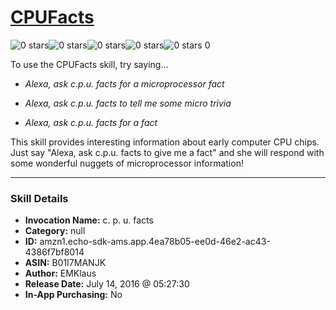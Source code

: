 # [CPUFacts](http://alexa.amazon.com/#skills/amzn1.echo-sdk-ams.app.4ea78b05-ee0d-46e2-ac43-4386f7bf8014)
![0 stars](../../images/ic_star_border_black_18dp_1x.png)![0 stars](../../images/ic_star_border_black_18dp_1x.png)![0 stars](../../images/ic_star_border_black_18dp_1x.png)![0 stars](../../images/ic_star_border_black_18dp_1x.png)![0 stars](../../images/ic_star_border_black_18dp_1x.png) 0

To use the CPUFacts skill, try saying...

* *Alexa, ask c.p.u. facts for a microprocessor fact*

* *Alexa, ask c.p.u. facts to tell me some micro trivia*

* *Alexa, ask c.p.u. facts for a fact*

This skill provides interesting information about early computer CPU chips. Just say "Alexa, ask c.p.u. facts to give me a fact" and she will 
respond with some wonderful nuggets of microprocessor information!

***

### Skill Details

* **Invocation Name:** c. p. u. facts
* **Category:** null
* **ID:** amzn1.echo-sdk-ams.app.4ea78b05-ee0d-46e2-ac43-4386f7bf8014
* **ASIN:** B01I7MANJK
* **Author:** EMKlaus
* **Release Date:** July 14, 2016 @ 05:27:30
* **In-App Purchasing:** No
